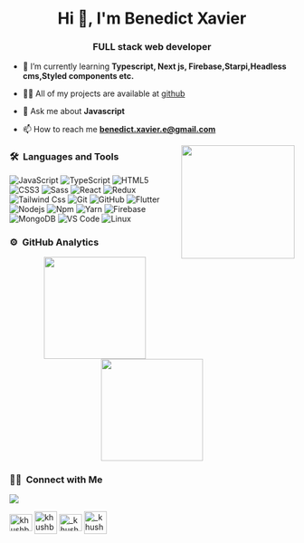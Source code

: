 <h1 align="center">Hi 👋, I'm Benedict Xavier</h1>
<h3 align="center">FULL stack web developer</h3>
	

- 🌱 I’m currently learning **Typescript, Next js, Firebase,Starpi,Headless cms,Styled components etc.**

- 👨‍💻 All of my projects are available at [github](https://github.com/b3n3dict?tab=repositories)

- 💬 Ask me about **Javascript**

- 📫 How to reach me **benedict.xavier.e@gmail.com**

 <img src="https://i.pinimg.com/originals/e4/26/70/e426702edf874b181aced1e2fa5c6cde.gif" height="200px" align="right"/>

### 🛠 &nbsp;Languages and Tools

![JavaScript](https://img.shields.io/badge/-JavaScript-%23F7DF1C?style=for-the-badge&logo=javascript&logoColor=000000&labelColor=%23F7DF1C&color=%23FFCE5A)
![TypeScript](https://img.shields.io/badge/-TypeScript-61DAFB?style=for-the-badge&logo=TypeScript&logoColor=ffffff)
![HTML5](https://img.shields.io/badge/-HTML5-%23E44D27?style=for-the-badge&logo=html5&logoColor=ffffff)
![CSS3](https://img.shields.io/badge/-CSS3-%231572B6?style=for-the-badge&logo=css3)
![Sass](https://img.shields.io/badge/-Sass-%23CC6699?style=for-the-badge&logo=sass&logoColor=ffffff)
![React](https://img.shields.io/badge/-React-61DAFB?style=for-the-badge&logo=react&logoColor=ffffff)
![Redux](https://img.shields.io/badge/-Redux-3f51b5?style=for-the-badge&logo=redux&logoColor=ffffff)
<br/>
![Tailwind Css](https://img.shields.io/badge/Tailwind_CSS-38B2AC?style=for-the-badge&logo=tailwind-css&logoColor=white)
![Git](https://img.shields.io/badge/-Git-%23F05032?style=for-the-badge&logo=git&logoColor=%23ffffff)
![GitHub](https://img.shields.io/badge/-GitHub-181717?style=for-the-badge&logo=github)
![Flutter](https://img.shields.io/badge/-Flutter-61DAFB?style=for-the-badge&logo=Flutter&logoColor=ffffff)
![Nodejs](https://img.shields.io/badge/-Nodejs-339933?style=for-the-badge&logo=Node.js&logoColor=ffffff)
![Npm](https://img.shields.io/badge/-npm-CB3837?style=for-the-badge&logo=npm)
![Yarn](https://img.shields.io/badge/-yarn-61DAFB?style=for-the-badge&logo=yarn)
![Firebase](https://img.shields.io/badge/-Firebase-FFCA28?style=for-the-badge&logo=firebase&logoColor=ffffff)
![MongoDB](https://img.shields.io/badge/MongoDB-4EA94B?style=for-the-badge&logo=mongodb&logoColor=white)
![VS Code](http://img.shields.io/badge/-VS%20Code-007ACC?style=for-the-badge&logo=visual-studio-code&logoColor=ffffff)
![Linux](http://img.shields.io/badge/-Linux-0078D6?style=for-the-badge&logo=linux&logoColor=ffffff)
<br/>


### ⚙️ &nbsp;GitHub Analytics

<p align="center">
<a href="https://github.com/b3n3dict">
  <img height="180em" src="https://github-readme-stats-eight-theta.vercel.app/api?username=b3n3dict&show_icons=true&theme=radical&include_all_commits=true&count_private=true"/>
  <img height="180em" src="https://github-readme-stats-eight-theta.vercel.app/api/top-langs/?username=b3n3dict&layout=compact&langs_count=8&theme=radical"/>

</a>
</p>

### 🤝🏻 &nbsp;Connect with Me

<p>
<a href="mailto:benedict.xavier.e@gmail.com"><img src="https://img.shields.io/badge/-benedict.xavier.e@gmail.com-D14836?style=flat&logo=Gmail&logoColor=white"/></a>
	<p align="left">
<a href="https://twitter.com/" target="blank"><img align="center" src="https://cdn.jsdelivr.net/npm/simple-icons@3.0.1/icons/twitter.svg" alt="khushboogoel01" height="30" width="40" /></a>
<a href="https://www.linkedin.com/in/benedict-xavier-177512141/" target="blank"><img align="center" src="https://img.icons8.com/color/48/000000/linkedin.png" alt="khushboogoel01" height="40" width="40" /></a>
<a href="https://www.instagram.com/ben_xav_/" target="blank"><img align="center" src="https://cdn.jsdelivr.net/npm/simple-icons@3.0.1/icons/instagram.svg" alt="_khushboo.goel" height="30" width="40" /></a>
<a href="https://www.facebook.com/benedict.xavier.3/" target="blank"><img align="center" src="https://cliply.co/wp-content/uploads/2019/07/371907490_FACEBOOK_ICON_TRANSPARENT_400.gif" alt="_khushboo.goel" height="40" width="40" /></a>
<!-- <a href="https://www.youtube.com/c/" target="blank"><img align="center" src="https://cdn.jsdelivr.net/npm/simple-icons@3.0.1/icons/youtube.svg" alt="khushboo goel" height="30" width="40" /></a> -->
		
</p>
